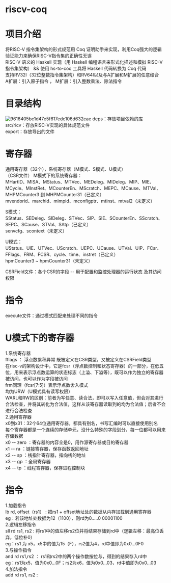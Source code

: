 # riscv-coq
# 项目介绍 
将RISC-V 指令集架构的形式规范用 Coq 证明助手来实现，利用Coq强大的逻辑验证能力来确保RISC-V指令集的正确性无误  
RISC-V 语义的 Haskell 实现（用 Haskell 编程语言来形式化描述和模拟 RISC-V 指令集架构） &&  使用 hs-to-coq 工具将 Haskell 代码转换为 Coq 代码  
支持RV32I（32位整数指令集架构）和RV64I以及与A扩展和M扩展的任意结合  
A扩展：引入原子指令 ， M扩展：引入整数乘法、除法指令  
# 目录结构
![9616405bc1d47e5f617edc106d632cae](https://github.com/user-attachments/assets/3ebc1651-c7e1-46d7-9411-65d4243d423e)
deps：存放项目依赖的库  
src/ricv：存放RISC-V实现的具体规范文件  
export：存放导出的文件  

# 寄存器
通用寄存器（32个），系统寄存器（M模式、S模式、U模式）  
（CSR文件）
M模式下的系统寄存器：  
MHartID、MISA、MStatus、MTVec、MEDeleg、MIDeleg、MIP、MIE、MCycle、MInstRet、MCounterEn、MScratch、MEPC、MCause、MTVal、MHPMCounter3 到 MHPMCounter31（已定义）  
mvendorid、marchid、mimpid、mconfigptr、mtinst、mtval2（未定义）  

S模式：  
SStatus、SEDeleg、SIDeleg、STVec、SIP、SIE、SCounterEn、SScratch、SEPC、SCause、STVal、SAtp（已定义）  
senvcfg、scontext（未定义）  

U模式：  
UStatus、UIE、UTVec、UScratch、UEPC、UCause、UTVal、UIP、FCsr、FFlags、FRM、FCSR、cycle、time、instret（已定义）  
hpmCounter3 ~ hpmCounter31（未定义）  

CSRField文件：各个CSR的字段 -- 用于配置和监控处理器的运行状态 及其访问权限 


# 指令
execute文件：通过模式匹配来处理不同的指令  

# U模式下的寄存器
1.系统寄存器  
fflags ： 浮点数累积异常  既被定义在CSR类型，又被定义在CSRField类型  
在risc-v的架构设计中，它是fcsr（浮点数控制和状态寄存器）的一部分，在低五位，用来表示浮点数运算的状态标志（上溢、下溢等），既可以作为独立的寄存器被访问，也可以作为字段被访问  
frm同理（fcsr[7:5]）表示浮点数舍入模式  
均为URW（U模式具有读写权限）  
WARL和RW的区别：前者为写任意、读合法，即可以写入任意值，但会对其进行合法检查，并将其转化为合法值，这样从该寄存器读取到的均为合法值；后者不会进行合法检查  
2.通用寄存器  
x0到x31：32个64位通用寄存器，都具有别名，书写汇编时可以直接使用别名  
每个寄存器都是一个连续的存储单元，没什么特殊的字段划分，每一位都可以用来存储数据  
x0 -- zero ：寄存器的内容全是0，用作源寄存器或目的寄存器  
x1 -- ra ：链接寄存器，保存函数返回地址  
x2 -- sp ：栈指针寄存器，指向栈的地址  
x3 -- gp ：全局寄存器  
x4 -- tp ：线程寄存器，保存进程控制块  
# 指令
1.加载指令  
lb rd, offset（rs1） : 把rs1 + offset地址处的数据从内存加载到通用寄存器  
eg：若该地址处数据为12（1100），则rd为0.....0 00001100  
2.逻辑左移指令  
sll rd rs1, rs2 : 将rs1中的值左移rs2位并将结果存储到rd中（逻辑左移：最高位丢弃，低位补0）  
eg：rs1 为 x5，x5中的值为15（F），rs2值为4，rd中值即为0x0...0F0  
3.与操作指令  
and rd rs1,rs2 ： rs1和rs2中的两个操作数按位与，得到的结果存入rd中  
eg：rs1为x5，值为0x0...0F；rs2为x6，值为0x0...03，rd中值即为0x0...03  
4.加法指令  
add rd rs1, rs2 : 
